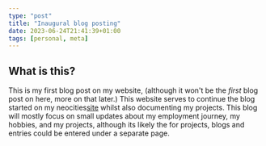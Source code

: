 ```yaml
---
type: "post"
title: "Inaugural blog posting"
date: 2023-06-24T21:41:39+01:00
tags: [personal, meta]
---
```

## What is this?

This is my first blog post on my website, (although it won't be the *first* blog post on here, more on that later.) This website serves to continue the blog started on my neocities[site](https://swift456.neocities.org/) whilst also documenting my projects. This blog will mostly focus on small updates about my employment journey, my hobbies, and my projects, although its likely the for projects, blogs and entries could be entered under a separate page.